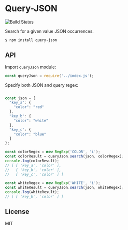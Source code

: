 Query-JSON
===

[![Build Status](https://travis-ci.org/slmcassio/query-json.svg?branch=master)](https://travis-ci.org/slmcassio/query-json)

Search for a given value JSON occurrences.

```bash
$ npm install query-json
```

## API

Import ```queryJson``` module:

```js
const queryJson = require('../index.js');
```

Specify both JSON and query regex:

```js

const json = {
  "key_a": {
    "color": "red"
  },
  "key_b": {
    "color": "white"
  },
  "key_c": {
    "color": "blue"
  }
};

const colorRegex = new RegExp('COLOR', 'i');
const colorResult = queryJson.search(json, colorRegex);
console.log(colorResult);
// [ [ 'key_a', 'color' ],
//   [ 'key_b', 'color' ],
//   [ 'key_c', 'color' ] ]

const whiteRegex = new RegExp('WHITE', 'i');
const whiteResult = queryJson.search(json, whiteRegex);
console.log(whiteResult);
// [ [ 'key_b', 'color' ] ]
```

## License

MIT
